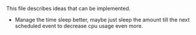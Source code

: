 This file describes ideas that can be implemented.

* Manage the time sleep better, maybe just sleep the amount till the next scheduled event to decrease cpu usage even more.
